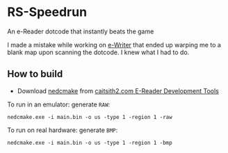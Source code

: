 # RS-Speedrun
An e-Reader dotcode that instantly beats the game

I made a mistake while working on [e-Writer](https://github.com/The-Revvy/e-writer) that ended up warping me to a blank map upon scanning the dotcode. I knew what I had to do.
## How to build

* Download [nedcmake](https://www.caitsith2.com/ereader/tools/nedcmake.rar) from [caitsith2.com E-Reader Development Tools](https://www.caitsith2.com/ereader/devtools.htm)

To run in an emulator: generate `RAW`:
```
nedcmake.exe -i main.bin -o us -type 1 -region 1 -raw
```

To run on real hardware: generate `BMP`:
```
nedcmake.exe -i main.bin -o us -type 1 -region 1 -bmp
```
